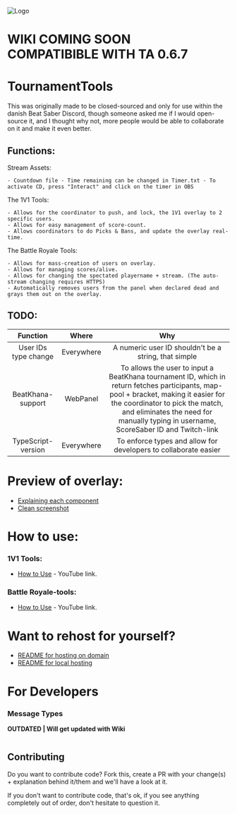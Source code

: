 
![Logo](GitHubImage.png)

# WIKI COMING SOON <br /> COMPATIBIBLE WITH TA 0.6.7

# TournamentTools #
This was originally made to be closed-sourced and only for use within the danish Beat Saber Discord, though someone asked me if I would open-source it, and I thought why not, more people would be able to collaborate on it and make it even better.

## Functions:
Stream Assets:
```
- Countdown file - Time remaining can be changed in Timer.txt - To activate CD, press "Interact" and click on the timer in OBS
```

The 1V1 Tools:
```
- Allows for the coordinator to push, and lock, the 1V1 overlay to 2 specific users.
- Allows for easy management of score-count.
- Allows coordinators to do Picks & Bans, and update the overlay real-time.  
```

The Battle Royale Tools:
```
- Allows for mass-creation of users on overlay.
- Allows for managing scores/alive.
- Allows for changing the spectated playername + stream. (The auto-stream changing requires HTTPS)
- Automatically removes users from the panel when declared dead and grays them out on the overlay.
```

## TODO:
| Function | Where | Why |
| :----: | :----: | :----: |
| User IDs type change | Everywhere | A numeric user ID shouldn't be a string, that simple |
| BeatKhana-support | WebPanel | To allows the user to input a BeatKhana tournament ID, which in return fetches participants, map-pool + bracket, making it easier for the coordinator to pick the match, and eliminates the need for manually typing in username, ScoreSaber ID and Twitch-link |
| TypeScript-version | Everywhere | To enforce types and allow for developers to collaborate easier |

# Preview of overlay:
- [Explaining each component](PreviewDetails.png)
- [Clean screenshot](PreviewNoDetails.png)

# How to use:
### 1V1 Tools:
- [How to Use](https://www.youtube.com/watch?v=_UYZaVLu1h0) - YouTube link.

### Battle Royale-tools:
- [How to Use](https://www.youtube.com/watch?v=FxN-R_RkI7s) - YouTube link.


# Want to rehost for yourself? 
- [README for hosting on domain](SELFHOSTDOMAIN.md)
- [README for local hosting](SELFHOSTLOCAL.md)

# For Developers
### Message Types
**OUTDATED | Will get updated with Wiki**

```json
```
## Contributing

Do you want to contribute code? Fork this, create a PR with your change(s) + explanation behind it/them and we'll have a look at it.

If you don't want to contribute code, that's ok, if you see anything completely out of order, don't hesitate to question it.
